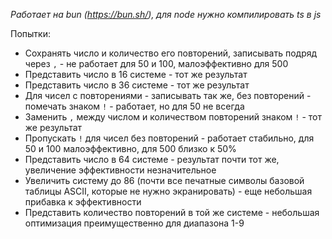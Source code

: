 *Работает на bun (https://bun.sh/), для node нужно компилировать ts в js*

Попытки:

- Сохранять число и количество его повторений, записывать подряд через `,` - не работает для 50 и 100, малоэффективно
  для 500
- Представить число в 16 системе - тот же результат
- Представить число в 36 системе - тот же результат
- Для чисел с повторениями - записывать так же, без повторений - помечать знаком `!` - работает, но для 50 не всегда
- Заменить `,` между числом и количеством повторений знаком `!` - тот же результат
- Пропускать `!` для чисел без повторений - работает стабильно, для 50 и 100 малоэффективно, для 500 близко к 50%
- Представить число в 64 системе - результат почти тот же, увеличение эффективности незначительное
- Увеличить систему до 86 (почти все печатные символы базовой таблицы ASCII, которые не нужно экранировать) - еще
  небольшая прибавка к эффективности
- Представить количество повторений в той же системе - небольшая оптимизация преимущественно для диапазона 1-9
